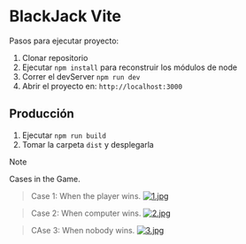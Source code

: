 # BlackJack Vite

Pasos para ejecutar proyecto:

1. Clonar repositorio
2. Ejecutar ```npm install``` para reconstruir los módulos de node
3. Correr el devServer ```npm run dev```
4. Abrir el proyecto en: ```http://localhost:3000```

## Producción

1. Ejecutar ```npm run build```
2. Tomar la carpeta ```dist``` y desplegarla

> [!NOTE]
> Cases in the Game.

> Case 1: When the player wins. 
[![1.jpg](https://i.postimg.cc/Y96DXN2k/1.jpg)](https://postimg.cc/CBK45qf6)

> Case 2: When computer wins.
[![2.jpg](https://i.postimg.cc/ydpjpfqM/2.jpg)](https://postimg.cc/vg95ctZh)

> CAse 3: When nobody wins.
[![3.jpg](https://i.postimg.cc/D0HThdGD/3.jpg)](https://postimg.cc/gLV5qhNq)
